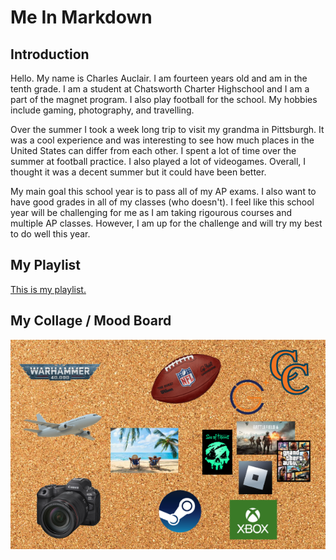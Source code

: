 # Me In Markdown
## Introduction
Hello. My name is Charles Auclair. I am fourteen years old and am in the tenth grade. I am a student at Chatsworth Charter Highschool and I am a part of the magnet program. I also play football for the school. My hobbies include gaming, photography, and travelling.

Over the summer I took a week long trip to visit my grandma in Pittsburgh. It was a cool experience and was interesting to see how much places in the United States can differ from each other. I spent a lot of time over the summer at football practice. I also played a lot of videogames. Overall, I thought it was a decent summer but it could have been better.

My main goal this school year is to pass all of my AP exams. I also want to have good grades in all of my classes (who doesn't). I feel like this school year will be challenging for me as I am taking rigourous courses and multiple AP classes. However, I am up for the challenge and will try my best to do well this year.
## My Playlist
[This is my playlist.](https://open.spotify.com/playlist/7GIqKK2tYCpeidiA8t5mMB?si=fffe7c72ee6542fd&pt=eef81667ffef861fd95531e8b387a0b9)
## My Collage / Mood Board
![my collage](collage-moodboard.png)